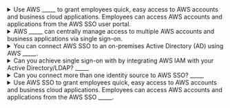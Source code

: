 <details>
	<summary>
		Use AWS _____ to grant employees quick, easy access to AWS accounts and business cloud applications. Employees can access AWS accounts and applications from the AWS SSO user portal.
	</summary>
		SSO
</details>

<details>
	<summary>
		AWS _____ can centrally manage access to multiple AWS accounts and business applications via single sign-on.
	</summary>
		SSO
</details>

<details>
	<summary>
		You can connect AWS SSO to an on-premises Active Directory (AD) using AWS _____.
	</summary>
		Directory Service
</details>

<details>
	<summary>
		Can you achieve single sign-on with by integrating AWS IAM with your Active Directory/LDAP? _____
	</summary>
		Yes
</details>

<details>
	<summary>
		Can you connect more than one identity source to AWS SSO? _____
	</summary>
		No.
</details>

<details>
	<summary>
		Use AWS SSO to grant employees quick, easy access to AWS accounts and business cloud applications. Employees can access AWS accounts and applications from the AWS SSO _____.
	</summary>
		user portal
</details>

